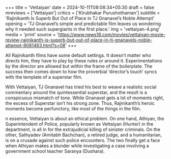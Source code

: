 +++
title = 'Vettaiyan'
date = 2024-10-11T08:08:34+05:30
draft = false
mreviews = ['Vettaiyan']
critics = ['Kirubhakar Purushothaman']
subtitle = 'Rajinikanth Is Superb But Out of Place in TJ Gnanavel’s Noble Attempt'
opening = 'TJ Gnanavel’s simple and predictable film leaves us wondering why it needed such supergiants in the first place.'
img = 'vettaiyan-4.png'
media = 'print'
source = 'https://www.news18.com/movies/vettaiyan-movie-review-rajinikanth-is-superb-but-out-of-place-in-tj-gnanavels-noble-attempt-9081463.html?s=08'
+++

All Rajinikanth films have some default settings. It doesn’t matter who directs him, they have to play by these rules or around it. Experimentations by the director are allowed but within the frame of the boilerplate. The success then comes down to how the proverbial ‘director’s touch’ syncs with the template of a superstar film.

With Vettaiyan, TJ Gnanavel has tried his best to weave a realistic social commentary around the quintessential superstar, and the result is a conspicuous mismatch of tone. While Gnanavel gets a lot of moments right, the excess of Superstar isn’t his strong zone. Thus, Rajinikanth’s heroic moments become perfunctory, like most of the things in the film.

n essence, Vettaiyan is about an ethical problem. On one hand, Athiyan, the Superintendent of Police, popularly known as Vettaiyan (Hunter) in the department, is all in for the extrajudicial killing of sinister criminals. On the other, Sathyadev (Amitabh Bachchan), a retired judge, and a humanitarian, is on a crusade against such police encounters. The two finally get a face when Athiyan makes a blunder while investigating a case involving a government school teacher Saranya (Dushara).
